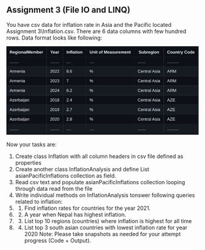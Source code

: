 ## Assignment 3 (File IO and LINQ)
You have csv data for inflation rate in Asia and the Pacific located Assignment 3\Inflation.csv. There are 6 data columns with few hundred rows. Data format looks like following:

![alt text](image.png)

Now your tasks are:

1. Create class Inflation with all column headers in csv file defined as properties
2. Create another class InflationAnalysis and define List<Inflation> asianPacificInflations collection as field.
3. Read csv text and populate asianPacificInflations collection looping through data read from the file
4. Write individual methods on InflationAnalysis tonswer following queries related to inflation:
  4. 1. Find inflation rates for countries for the year 2021.
  4. 2. A year when Nepal has highest inflation.
  4. 3. List top 10 regions (countries) where inflation is highest for all time
  4. 4. List top 3 south asian countries with lowest inflation rate for year 2020
Note: Please take snapshots as needed for your attempt progress (Code + Output).